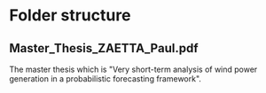 # Folder structure

## Master_Thesis_ZAETTA_Paul.pdf
The master thesis which is "Very short-term analysis of wind power generation in a probabilistic forecasting framework". 
